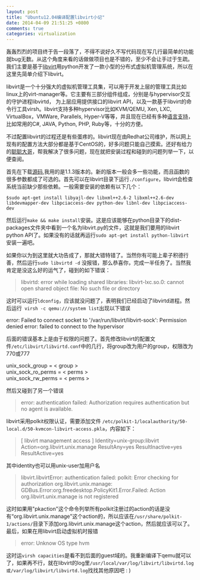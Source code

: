 ```yaml
---
layout: post
title: "Ubuntu12.04编译配置libvirt小记"
date: 2014-04-09 21:51:25 +0800
comments: true
categories: virtualization
---
```


轰轰烈烈的项目终于告一段落了，不得不说好久不写代码现在写几行最简单的功能就bug无数。从这个角度来看的话做做项目也是不错的，至少不会让手过于生疏。我们主要是基于[libvirt][1]用python开发了一款小型的分布式虚拟机管理系统，所以在这里先简单介绍下libvirt。

libvirt是一个十分强大的虚拟机管理工具集，可以用于开发上层的管理工具比如linux上的virt-manager等。它主要有三部分组件组成，分别是与hypervisor交互的守护进程libvirtd， 为上层应用提供接口的libvirt API，以及一款基于libvirt的命令行工具virsh。libvirt支持多种hypervisor比如KVM/QEMU, Xen, LXC, VirtualBox，VMWare, Parallels, Hyper-V等等，并且现在已经有多种[语言支持][2]，比如常用的C#, JAVA, Python, PHP, Ruby等，十分的方便。

不过配置libvirt的过程还是有些蛋疼的。libvirt现在由Redhat公司维护，所以网上现有的配置方法大部分都是基于CentOS的，好多问题只能自己摸索。还好有给力的[聪聪大哥][3]，帮我解决了很多问题，现在就把安装过程和碰到的问题列举一下，以便查阅。

<!--more-->  
首先在下载[源码][4],我用的是1.1.3版本的。新的版本一般会多一些功能，而且函数的很多参数都成了可选的。首先可以在libvirt目录下运行`./configure`，libvirt会检查系统当前缺少那些依赖。一般需要安装的依赖有以下几个：

    $sudo apt-get install libyajl-dev libxml++2.6-2 libxml++2.6-dev libdevmapper-dev libpciaccess-dev python-dev libnl-dev libpciaccess-dev
然后运行`make && make install`安装。这是应该能够在python目录下的dist-packages文件夹中看到一个名为libvirt.py的文件，这就是我们要用的libvirt python API了。如果没有的话就再运行`sudo apt-get install python-libvirt`安装一遍吧。

如果你以为到这里就大功告成了，那就大错特错了。当然你有可能上辈子积德行善，然后运行`sudo libvirtd -d`
没报错，那么恭喜你，完成一半任务了。当然我肯定是没这么好的运气了，碰到的如下错误：

>  libvirtd: error while loading shared libraries: libvirt-lxc.so.0: cannot open shared object file: No such file or directory

这时可以运行```ldconfig```，应该就没问题了，表明我们已经启动了libvirtd进程。然后运行`
virsh -c qemu:///system list`出现以下错误

> 
error: Failed to connect socket to '/var/run/libvirt/libvirt-sock': Permission denied
error: failed to connect to the hypervisor

后面的错误基本上是由于权限的问题了。首先修改libvirt的配置文件`/etc/libvirt/libvirtd.conf`中的几行，将group改为用户的group，权限改为770或777

> 
unix_sock_group = < group >  
unix_sock_ro_perms = < perms >  
unix_sock_rw_perms = < perms >

然后又碰到了另一个错误

> error: authentication failed: Authorization requires authentication but no agent is available.

libvirt采用polkit权限认证，需要添加文件 `/etc/polkit-1/localauthority/50-local.d/50-kvmcon-libvirt-access.pkla`，内容如下：

> [ libvirt management access ]
Identity=unix-group:libvirt
Action=org.libvirt.unix.manage
ResultAny=yes
ResultInactive=yes
ResultActive=yes

其中identity也可以用unix-user加用户名

> libvirt.libvirtError: authentication failed: polkit: Error checking for authorization org.libvirt.unix.manage: GDBus.Error:org.freedesktop.PolicyKit1.Error.Failed: Action org.libvirt.unix.manage is not registered

这时如果用"pkaction"这个命令列举所有polkit注册过的action的话是没有“org.libvirt.unix.manage"这个action的，所以应该在`/usr/share/polkit-1/actions/`目录下添加org.libvirt.unix.manage这个action，然后就应该可以了。
最后，如果在用libvirt启动虚拟机时报错

> error: Unknow OS type hvm

这时运`virsh capacities`是看不到后面的guest域的。我重新编译下qemu就可以了，如果再不行，就在libvirt的log里`/usr/local/var/log/libvirt/libvirtd.log或/var/log/libvirt/libvirtd.log`找找其他原因吧 : )







  [1]: http://libvirt.org/
  [2]: http://libvirt.org/bindings.html
  [3]: http://ytliu.info/
  [4]: http://libvirt.org/downloads.html
  
